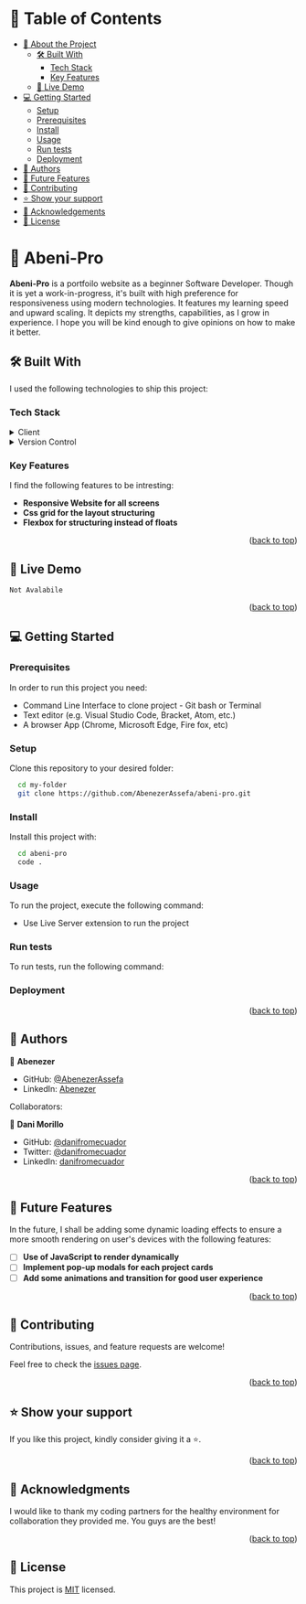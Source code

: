 <!-- TABLE OF CONTENTS -->

# 📗 Table of Contents

- [📖 About the Project](#about-project)
  - [🛠 Built With](#built-with)
    - [Tech Stack](#tech-stack)
    - [Key Features](#key-features)
  - [🚀 Live Demo](#live-demo)
- [💻 Getting Started](#getting-started)
  - [Setup](#setup)
  - [Prerequisites](#prerequisites)
  - [Install](#install)
  - [Usage](#usage)
  - [Run tests](#run-tests)
  - [Deployment](#triangular_flag_on_post-deployment)
- [👥 Authors](#authors)
- [🔭 Future Features](#future-features)
- [🤝 Contributing](#contributing)
- [⭐️ Show your support](#support)
- [🙏 Acknowledgements](#acknowledgements)
- [📝 License](#license)

<!-- PROJECT DESCRIPTION -->

# 📖 Abeni-Pro <a name="about-project"></a>

**Abeni-Pro** is a portfoilo website as a beginner Software Developer. Though it is yet a work-in-progress, it's built with high preference for responsiveness using modern technologies. It features my learning speed and upward scaling. It depicts my strengths, capabilities, as I grow in experience. I hope you will be kind enough to give opinions on how to make it better.

## 🛠 Built With <a name="built-with"></a>

I used the following technologies to ship this project:

### Tech Stack <a name="tech-stack"></a>

<details>
  <summary>Client</summary>
  <ul>
    <li><a href="https://html.com/">Html</a></li>
    <li><a href="#">CSS</a></li>
  </ul>
</details>

<details>
  <summary>Version Control</summary>
  <ul>
    <li><a href="#">Git</a></li>
    <li><a href="#">GitHub</a></li>
  </ul>
</details>

<!-- Features -->

### Key Features <a name="key-features"></a>

I find the following features to be intresting:

- **Responsive Website for all screens**
- **Css grid for the layout structuring**
- **Flexbox for structuring instead of floats**

<p align="right">(<a href="#readme-top">back to top</a>)</p>

<!-- LIVE DEMO -->

## 🚀 Live Demo <a name="live-demo"></a>

    Not Avalabile


<p align="right">(<a href="#readme-top">back to top</a>)</p>

<!-- GETTING STARTED -->

## 💻 Getting Started <a name="getting-started"></a>

### Prerequisites

In order to run this project you need:

- Command Line Interface to clone project - Git bash or Terminal
- Text editor (e.g. Visual Studio Code, Bracket, Atom, etc.)
- A browser App (Chrome, Microsoft Edge, Fire fox, etc)

### Setup

Clone this repository to your desired folder:

```sh
  cd my-folder
  git clone https://github.com/AbenezerAssefa/abeni-pro.git
```

### Install

Install this project with:

```sh
  cd abeni-pro
  code .
```

### Usage

To run the project, execute the following command:

- Use Live Server extension to run the project

### Run tests

To run tests, run the following command:

<!--
Example command:

```sh
  bin/rails test test/models/article_test.rb
```
--->

### Deployment



<!--
Example:

```sh

```
 -->

<p align="right">(<a href="#readme-top">back to top</a>)</p>

<!-- AUTHORS -->

## 👥 Authors <a name="authors"></a>

👤 **Abenezer**

- GitHub: [@AbenezerAssefa](https://github.com/AbenezerAssefa)
- LinkedIn: [Abenezer](https://www.linkedin.com/in/abenezer-assefa-386b25193)  

Collaborators:  

👤 **Dani Morillo**

- GitHub: [@danifromecuador](https://github.com/danifromecuador)
- Twitter: [@danifromecuador](https://twitter.com/danifromecuador)
- LinkedIn: [danifromecuador](https://www.linkedin.com/in/danifromecuador/)

<p align="right">(<a href="#readme-top">back to top</a>)</p>

<!-- FUTURE FEATURES -->

## 🔭 Future Features <a name="future-features"></a>

In the future, I shall be adding some dynamic loading effects to ensure a more smooth rendering on user's devices with the following features:

- [ ] **Use of JavaScript to render dynamically**
- [ ] **Implement pop-up modals for each project cards**
- [ ] **Add some animations and transition for good user experience**

<p align="right">(<a href="#readme-top">back to top</a>)</p>

<!-- CONTRIBUTING -->

## 🤝 Contributing <a name="contributing"></a>

Contributions, issues, and feature requests are welcome!

Feel free to check the [issues page](../../issues/).

<p align="right">(<a href="#readme-top">back to top</a>)</p>

<!-- SUPPORT -->

## ⭐️ Show your support <a name="support"></a>

If you like this project, kindly consider giving it a ⭐️.

<p align="right">(<a href="#readme-top">back to top</a>)</p>

<!-- ACKNOWLEDGEMENTS -->

## 🙏 Acknowledgments <a name="acknowledgements"></a>

I would like to thank my coding partners for the healthy environment for collaboration they provided me. You guys are the best!

<p align="right">(<a href="#readme-top">back to top</a>)</p>

<!-- LICENSE -->

## 📝 License <a name="license"></a>

This project is [MIT](./LICENSE) licensed.
